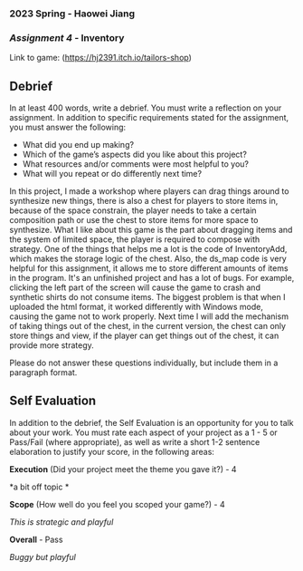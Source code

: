 ### **2023 Spring** - Haowei Jiang
### *Assignment 4* - Inventory
Link to game: (https://hj2391.itch.io/tailors-shop)


## **Debrief**
In at least 400 words, write a debrief. You must write a reflection on your assignment. In addition to specific requirements stated for the assignment, you must answer the following:

- What did you end up making?
- Which of the game’s aspects did you like about this project?
- What resources and/or comments were most helpful to you?
- What will you repeat or do differently next time?

In this project, I made a workshop where players can drag things around to synthesize new things, there is also a chest for players to store items in, because of the space constrain, the player needs to take a certain composition path or use the chest to store items for more space to synthesize. What I like about this game is the part about dragging items and the system of limited space, the player is required to compose with strategy. One of the things that helps me a lot is the code of InventoryAdd, which makes the storage logic of the chest. Also, the ds_map code is very helpful for this assignment, it allows me to store different amounts of items in the program. It's an unfinished project and has a lot of bugs. For example, clicking the left part of the screen will cause the game to crash and synthetic shirts do not consume items. The biggest problem is that when I uploaded the html format, it worked differently with Windows mode, causing the game not to work properly. Next time I will add the mechanism of taking things out of the chest, in the current version, the chest can only store things and view, if the player can get things out of the chest, it can provide more strategy.

Please do not answer these questions individually, but include them in a paragraph format.

## **Self Evaluation**
In addition to the debrief, the Self Evaluation is an opportunity for you to talk about your work. You must rate each aspect of your project as a 1 - 5 or Pass/Fail (where appropriate), as well as write a short 1-2 sentence elaboration to justify your score, in the following areas:


**Execution** (Did your project meet the theme you gave it?) - 4

*a bit off topic *


**Scope** (How well do you feel you scoped your game?) - 4


*This is strategic and playful*


**Overall** - Pass

*Buggy but playful*
